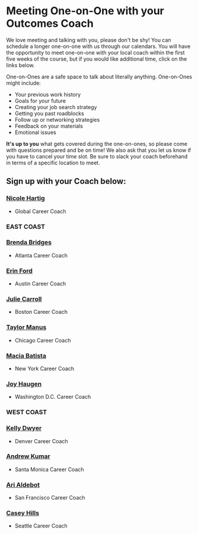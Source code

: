# Meeting One-on-One with your Outcomes Coach

We love meeting and talking with you, please don't be shy! You can schedule a longer one-on-one with us through our calendars. You will have the opportunity to meet one-on-one with your local coach within the first five weeks of the course, but if you would like additional time, click on the links below. 

One-on-Ones are a safe space to talk about literally anything. One-on-Ones might include:
- Your previous work history 
- Goals for your future 
- Creating your job search strategy 
- Getting you past roadblocks 
- Follow up or networking strategies 
- Feedback on your materials 
- Emotional issues

**It's up to you** what gets covered during the one-on-ones, so please come with questions prepared and be on time! We also ask that you let us know if you have to cancel your time slot. Be sure to slack your coach beforehand in terms of a specific location to meet. 

## Sign up with your Coach below:

### [Nicole Hartig](https://calendar.google.com/calendar/selfsched?sstoken=UU9rR0E5a0huOENEfGRlZmF1bHR8NWZiMjI3NjIxMTA5N2VkMzk0MWU4NDk1YjQwZDdhZjQ)
- Global Career Coach

### EAST COAST
### [Brenda Bridges](https://calendly.com/brenda-bridges/30min/10-04-2017?back=1)
- Atlanta Career Coach

### [Erin Ford](https://calendar.google.com/calendar/selfsched?sstoken=UU9odGh4ekNqVzVsfGRlZmF1bHR8YmNhZDBlYTJiZWM2MjkxYWQwZjBlYzIzMmI4NTM4Yjk)
- Austin Career Coach

### [Julie Carroll](https://calendar.google.com/calendar/selfsched?sstoken=UUhUNTNEYkxmckFnfGRlZmF1bHR8ZTQ0YzhlZDRhZDViNGVhMjMzMDZiOTJhNjVlYzZhNzU)
- Boston Career Coach

### [Taylor Manus](https://calendar.google.com/calendar/selfsched?sstoken=UURCb0VZZDdBWFY1fGRlZmF1bHR8ZTI1MDU5NGMxOTg3NTNjMzFhOWUzMGFjYjZhNTNkODY)
- Chicago Career Coach

### [Macia Batista](https://coach-macia.youcanbook.me/index.jsp)
- New York Career Coach

### [Joy Haugen](https://calendar.google.com/calendar/selfsched?sstoken=UUhjY1U5MFVhS1YzfGRlZmF1bHR8YzI3Yzc5YjBjMzBkYTBhZTY1MDFlY2U1ZjQwZWNmYmI)
- Washington D.C. Career Coach

### WEST COAST
### [Kelly Dwyer](mailto:kelly.dwyer@generalassemb.ly)
- Denver Career Coach

### [Andrew Kumar](https://calendly.com/andrew-kumar/15min/10-04-2017?back=1)
- Santa Monica Career Coach

### [Ari Aldebot](http://www.slyreply.com/app/sheets/vxohcxcyxoeo/)
- San Francisco Career Coach

### [Casey Hills](https://caseyhills.youcanbook.me/)
- Seattle Career Coach


